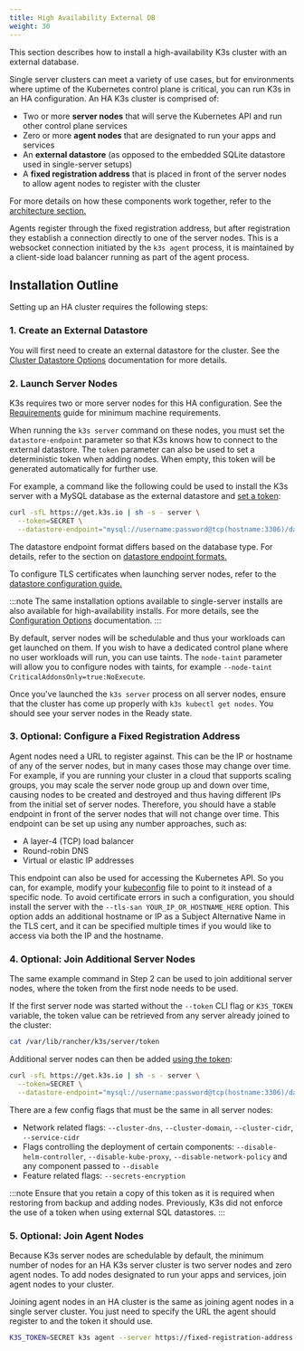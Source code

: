 ```yaml
---
title: High Availability External DB
weight: 30
---
```


This section describes how to install a high-availability K3s cluster with an external database.

Single server clusters can meet a variety of use cases, but for environments where uptime of the Kubernetes control plane is critical, you can run K3s in an HA configuration. An HA K3s cluster is comprised of:

* Two or more **server nodes** that will serve the Kubernetes API and run other control plane services
* Zero or more **agent nodes** that are designated to run your apps and services
* An **external datastore** (as opposed to the embedded SQLite datastore used in single-server setups)
* A **fixed registration address** that is placed in front of the server nodes to allow agent nodes to register with the cluster

For more details on how these components work together, refer to the [architecture section.](../architecture/architecture.md#high-availability-k3s-server-with-an-external-db)

Agents register through the fixed registration address, but after registration they establish a connection directly to one of the server nodes. This is a websocket connection initiated by the `k3s agent` process, it is maintained by a client-side load balancer running as part of the agent process.

## Installation Outline

Setting up an HA cluster requires the following steps:

### 1. Create an External Datastore
You will first need to create an external datastore for the cluster. See the [Cluster Datastore Options](datastore.md) documentation for more details.

### 2. Launch Server Nodes
K3s requires two or more server nodes for this HA configuration. See the [Requirements](../installation/requirements.md) guide for minimum machine requirements.

When running the `k3s server` command on these nodes, you must set the `datastore-endpoint` parameter so that K3s knows how to connect to the external datastore. The `token` parameter can also be used to set a deterministic token when adding nodes. When empty, this token will be generated automatically for further use.

For example, a command like the following could be used to install the K3s server with a MySQL database as the external datastore and [set a token](../cli/server.md#cluster-options):

```bash
curl -sfL https://get.k3s.io | sh -s - server \
  --token=SECRET \
  --datastore-endpoint="mysql://username:password@tcp(hostname:3306)/database-name"
```

The datastore endpoint format differs based on the database type. For details, refer to the section on [datastore endpoint formats.](../datastore/datastore.md#datastore-endpoint-format-and-functionality)

To configure TLS certificates when launching server nodes, refer to the [datastore configuration guide.](../datastore/datastore.md#external-datastore-configuration-parameters)

:::note
The same installation options available to single-server installs are also available for high-availability installs. For more details, see the [Configuration Options](../installation/configuration.md) documentation.
:::

By default, server nodes will be schedulable and thus your workloads can get launched on them. If you wish to have a dedicated control plane where no user workloads will run, you can use taints. The `node-taint` parameter will allow you to configure nodes with taints, for example `--node-taint CriticalAddonsOnly=true:NoExecute`.

Once you've launched the `k3s server` process on all server nodes, ensure that the cluster has come up properly with `k3s kubectl get nodes`. You should see your server nodes in the Ready state.

### 3. Optional: Configure a Fixed Registration Address

Agent nodes need a URL to register against. This can be the IP or hostname of any of the server nodes, but in many cases those may change over time. For example, if you are running your cluster in a cloud that supports scaling groups, you may scale the server node group up and down over time, causing nodes to be created and destroyed and thus having different IPs from the initial set of server nodes. Therefore, you should have a stable endpoint in front of the server nodes that will not change over time. This endpoint can be set up using any number approaches, such as:

* A layer-4 (TCP) load balancer
* Round-robin DNS
* Virtual or elastic IP addresses

This endpoint can also be used for accessing the Kubernetes API. So you can, for example, modify your [kubeconfig](https://kubernetes.io/docs/concepts/configuration/organize-cluster-access-kubeconfig/) file to point to it instead of a specific node. To avoid certificate errors in such a configuration, you should install the server with the `--tls-san YOUR_IP_OR_HOSTNAME_HERE` option. This option adds an additional hostname or IP as a Subject Alternative Name in the TLS cert, and it can be specified multiple times if you would like to access via both the IP and the hostname.

### 4. Optional: Join Additional Server Nodes

The same example command in Step 2 can be used to join additional server nodes, where the token from the first node needs to be used.

If the first server node was started without the `--token` CLI flag or `K3S_TOKEN` variable, the token value can be retrieved from any server already joined to the cluster:
```bash
cat /var/lib/rancher/k3s/server/token
```

Additional server nodes can then be added [using the token](../cli/server.md#cluster-options):

```bash
curl -sfL https://get.k3s.io | sh -s - server \
  --token=SECRET \
  --datastore-endpoint="mysql://username:password@tcp(hostname:3306)/database-name"
```

There are a few config flags that must be the same in all server nodes:

* Network related flags: `--cluster-dns`, `--cluster-domain`, `--cluster-cidr`, `--service-cidr`
* Flags controlling the deployment of certain components: `--disable-helm-controller`, `--disable-kube-proxy`, `--disable-network-policy` and any component passed to `--disable`
* Feature related flags: `--secrets-encryption`

:::note
Ensure that you retain a copy of this token as it is required when restoring from backup and adding nodes. Previously, K3s did not enforce the use of a token when using external SQL datastores.
:::

### 5. Optional: Join Agent Nodes

Because K3s server nodes are schedulable by default, the minimum number of nodes for an HA K3s server cluster is two server nodes and zero agent nodes. To add nodes designated to run your apps and services, join agent nodes to your cluster.

Joining agent nodes in an HA cluster is the same as joining agent nodes in a single server cluster. You just need to specify the URL the agent should register to and the token it should use.

```bash
K3S_TOKEN=SECRET k3s agent --server https://fixed-registration-address:6443
```
